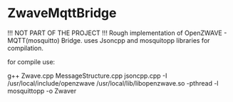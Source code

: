 # ZwaveMqttBridge

!!! NOT PART OF THE PROJECT !!!
Rough implementation of OpenZWAVE - MQTT(mosquitto) Bridge. uses Jsoncpp and mosquitopp libraries for compilation. 

for compile use:

g++ Zwave.cpp MessageStructure.cpp jsoncpp.cpp -I /usr/local/include/openzwave /usr/local/lib/libopenzwave.so -pthread -l mosquittopp -o Zwaver
